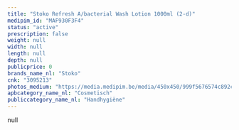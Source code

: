 ```yaml
---
title: "Stoko Refresh A/bacterial Wash Lotion 1000ml (2-d)"
medipim_id: "MAF930F3F4"
status: "active"
prescription: false
weight: null
width: null
length: null
depth: null
publicprice: 0
brands_name_nl: "Stoko"
cnk: "3095213"
photos_medium: "https://media.medipim.be/media/450x450/999f5676574c892c903240956db2aefb0a235831.jpg"
apbcategory_name_nl: "Cosmetisch"
publiccategory_name_nl: "Handhygiëne"
---
```

null

